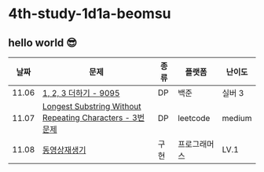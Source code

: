 # 4th-study-1d1a-beomsu
## hello world 😎
| 날짜    | 문제   | 종류  | 플랫폼 | 난이도 |
|---------|--------|-------|--------|--------|
| 11.06 | [1, 2, 3 더하기 - 9095](https://www.acmicpc.net/problem/9095) | DP | 백준 | 실버 3 |
| 11.07 | [Longest Substring Without Repeating Characters - 3번문제](https://leetcode.com/problems/longest-substring-without-repeating-characters/) | DP | leetcode | medium |
| 11.08 | [동영상재생기](https://school.programmers.co.kr/learn/courses/30/lessons/340213) | 구현 | 프로그래머스 | LV.1 |

